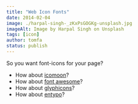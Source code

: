 ```yaml
---
title: "Web Icon Fonts"
date: 2014-02-04
image: ./harpal-singh-_zKxPsGOGKg-unsplash.jpg
imageAlt: Image by Harpal Singh on Unsplash
tags: [icon]
author: tomfa
status: publish
---
```


So you want font-icons for your page?

*   How about [icomoon](http://icomoon.io/#icon-font "icomoon")?
*   How about [font awesome](http://fortawesome.github.io/Font-Awesome/ "font awesome")?
*   How about [glyphicons](http://glyphicons.com/ "glyphicons?")?
*   How about [entypo](http://www.entypo.com/ "entypo")?
